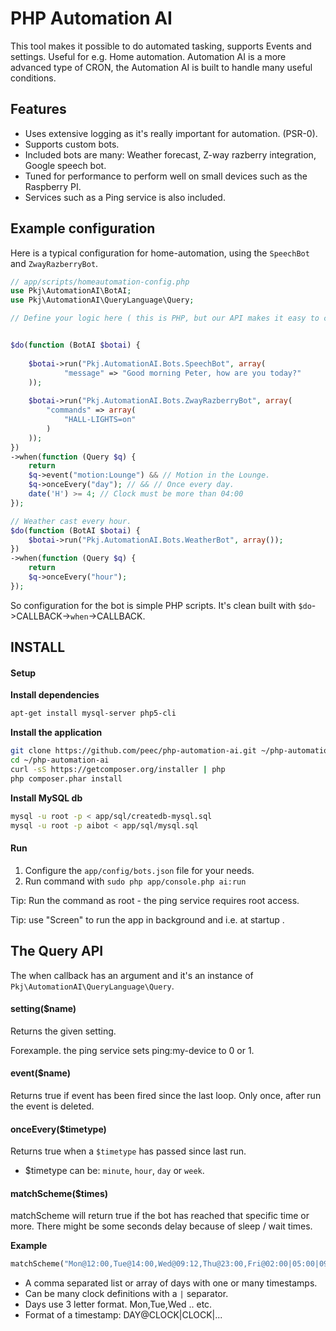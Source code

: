 # PHP Automation AI

This tool makes it possible to do automated tasking, supports Events and settings. Useful for e.g. Home automation.
Automation AI is a more advanced type of CRON, the Automation AI is built to handle many useful conditions. 


## Features

- Uses extensive logging as it's really important for automation. (PSR-0).
- Supports custom bots.
- Included bots are many: Weather forecast, Z-way razberry integration, Google speech bot.
- Tuned for performance to perform well on small devices such as the Raspberry PI.
- Services such as a Ping service is also included.



## Example configuration

Here is a typical configuration for home-automation, using the `SpeechBot` and `ZwayRazberryBot`.

```php
// app/scripts/homeautomation-config.php
use Pkj\AutomationAI\BotAI;
use Pkj\AutomationAI\QueryLanguage\Query;

// Define your logic here ( this is PHP, but our API makes it easy to configure..


$do(function (BotAI $botai) {
	
	$botai->run("Pkj.AutomationAI.Bots.SpeechBot", array(
			"message" => "Good morning Peter, how are you today?"
	));
	
	$botai->run("Pkj.AutomationAI.Bots.ZwayRazberryBot", array(
		"commands" => array(
			"HALL-LIGHTS=on"
		)
	));	
})
->when(function (Query $q) {
	return
	$q->event("motion:Lounge") && // Motion in the Lounge.
	$q->onceEvery("day"); // && // Once every day.
	date('H') >= 4; // Clock must be more than 04:00 
});

// Weather cast every hour.
$do(function (BotAI $botai) {
	$botai->run("Pkj.AutomationAI.Bots.WeatherBot", array());
})
->when(function (Query $q) {
	return 
	$q->onceEvery("hour");
});
``` 


So configuration for the bot is simple PHP scripts. It's clean built with `$do`->CALLBACK->`when`->CALLBACK.




## INSTALL

#### Setup



**Install dependencies**

```bash
apt-get install mysql-server php5-cli
```

**Install the application**

```bash
git clone https://github.com/peec/php-automation-ai.git ~/php-automation-ai
cd ~/php-automation-ai
curl -sS https://getcomposer.org/installer | php
php composer.phar install
```

**Install MySQL db**

```bash
mysql -u root -p < app/sql/createdb-mysql.sql
mysql -u root -p aibot < app/sql/mysql.sql
```

#### Run

1. Configure the `app/config/bots.json` file for your needs.
2. Run command with `sudo php app/console.php ai:run`

Tip: Run the command as root - the ping service requires root access.

Tip: use "Screen" to run the app in background and i.e. at startup .

 


## The Query API

The when callback has an argument and it's an instance of `Pkj\AutomationAI\QueryLanguage\Query`.



#### setting($name)

Returns the given setting. 

Forexample. the ping service sets ping:my-device to 0 or 1.


#### event($name)

Returns true if event has been fired since the last loop. Only once, after run the event is deleted.


#### onceEvery($timetype)

Returns true when a `$timetype` has passed since last run. 

- $timetype can be: `minute`, `hour`, `day` or `week`.


#### matchScheme($times)

matchScheme will return true if the bot has reached that specific time or more. There might be some seconds delay because of sleep / wait times.

**Example**

```php
matchScheme("Mon@12:00,Tue@14:00,Wed@09:12,Thu@23:00,Fri@02:00|05:00|09:00,Sat@22:00|15:00,Sun@12:00");
``` 
- A comma separated list or array of days with one or many timestamps.
- Can be many clock definitions with a `|` separator.
- Days use 3 letter format. Mon,Tue,Wed .. etc.
- Format of a timestamp: DAY@CLOCK|CLOCK|...





